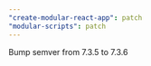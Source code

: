 ```yaml
---
"create-modular-react-app": patch
"modular-scripts": patch
---
```


Bump semver from 7.3.5 to 7.3.6
